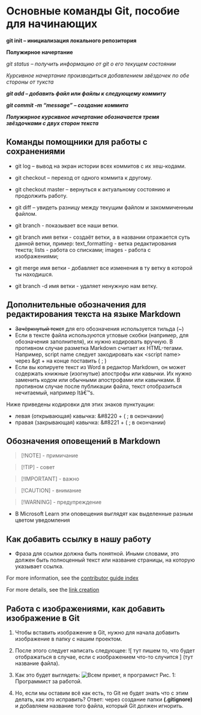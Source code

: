 # Основные команды Git, пособие для начинающих

**git init – инициализация локального репозитория**

**Полужирное начертание**

*git status – получить информацию от git о его текущем состоянии*

*Курсивное начертание производиться добавлением звёздочек по обе стороны от тукста*

***git add – добавить файл или файлы к следующему коммиту***

***git commit -m “message” – создание коммита***

***Полужирное курсивное начертание обозначается тремя звёздочками с двух сторон текста***

## Команды помощники для работы с сохранениями 

* git log – вывод на экран истории всех коммитов с их хеш-кодами.

* git checkout – переход от одного коммита к другому.

* git checkout master – вернуться к актуальному состоянию и продолжить работу.

* git diff – увидеть разницу между текущим файлом и закоммиченным файлом.

* git branch - показывает все наши ветки.

* git branch имя ветки - создаёт ветки, а в названии отражается суть данной ветки, пример: text_formatting - ветка редактирования текста; lists - работа со списками; images - работа с изображениями;

* git merge имя ветки - добавляет все изменения в ту ветку в которой ты находишся.

* git branch -d имя ветки - удаляет ненужную нам ветку.

## Дополнительные обозначения для редактирования текста на языке Markdown

* ~~Зачёркнутый текст~~ для его обозначения используется тильда (~)
* Если в тексте файла используются угловые скобки (например, для обозначения заполнителя), их нужно кодировать вручную. В противном случае разметка Markdown считает их HTML-тегами. Например, script name следует закодировать как &lt;script name&gt; через  &gt + на конце поставить ( ; )
* Если вы копируете текст из Word в редактор Markdown, он может содержать книжные (изогнутые) апострофы или кавычки. Их нужно заменить кодом или обычными апострофами или кавычками. В противном случае после публикации файла, текст отобразиться нечитаемый, например Itâ€™s.

Ниже приведены кодировки для этих знаков пунктуации:
* левая (открывающая) кавычка: &#8220 + ( ;  в окончании)
* правая (закрывающая) кавычка: &#8221 + ( ; в окончании)

## Обозначения оповещений в Markdown

> [!NOTE] - примичание

> [!TIP] - совет

> [!IMPORTANT] - важно

> [!CAUTION] - внимание

> [!WARNING] - предупреждение

* В Microsoft Learn эти оповещения выглядят как выделенные разным цветом уведомления

## Как добавить ссылку в нашу работу

* Фраза для ссылки должна быть понятной. Иными словами, это должен быть полноценный текст или название страницы, на которую указывает ссылка.

For more information, see the [contributor guide index](https://learn.microsoft.com/ru-ru/contribute/content/how-to-write-links)

For more details, see the [link creation](https://learn.microsoft.com/ru-ru/contribute/content/how-to-write-links)

## Работа с изображениями, как добавить изображение в Git

1. Чтобы вставить изображение в Git, нужно для начала добавить изображение в папку с нашим проектом.

2. После этого следует написать следующее: ![ тут пишем то, что будет отображаться в случае, если с изображением что-то случится ] (тут название файла).

3. Как это будет выглядеть: ![Всем привет, я програмист](RSnQXHLE4c.jpg)
Рис. 1: Программист за работой.

4. Но, если мы оставим всё как есть, то Git не будет знать что с этим делать, как это исправить? Ответ: через создание папки **(.gitignore)** и добавляем название того файла, который Git должен игнорить.
